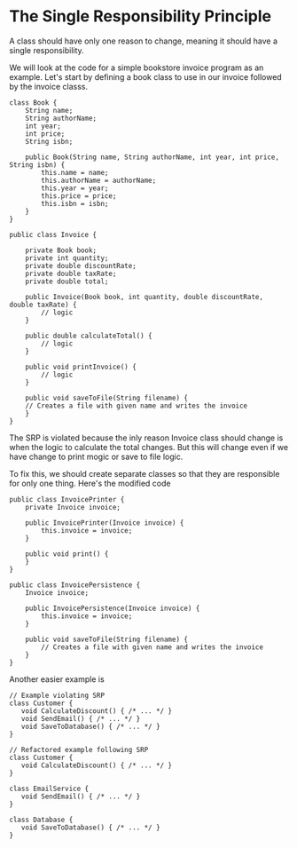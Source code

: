 # The Single Responsibility Principle

A class should have only one reason to change, meaning it should have a single responsibility.

We will look at the code for a simple bookstore invoice program as an example. Let's start by defining a book class to use in our invoice followed by the invoice classs.

```
class Book {
	String name;
	String authorName;
	int year;
	int price;
	String isbn;

	public Book(String name, String authorName, int year, int price, String isbn) {
		this.name = name;
		this.authorName = authorName;
		this.year = year;
        this.price = price;
		this.isbn = isbn;
	}
}

public class Invoice {

	private Book book;
	private int quantity;
	private double discountRate;
	private double taxRate;
	private double total;

	public Invoice(Book book, int quantity, double discountRate, double taxRate) {
		// logic
	}

	public double calculateTotal() {
        // logic
    }

	public void printInvoice() {
        // logic
	}

    public void saveToFile(String filename) {
	// Creates a file with given name and writes the invoice
	}
}
```

The SRP is violated because the inly reason Invoice class should change is when the logic to calculate the total changes. But this will change even if we have change to print mogic or save to file logic.

To fix this, we should create separate classes so that they are responsible for only one thing. Here's the modified code

```
public class InvoicePrinter {
    private Invoice invoice;

    public InvoicePrinter(Invoice invoice) {
        this.invoice = invoice;
    }

    public void print() {
    }
}

public class InvoicePersistence {
    Invoice invoice;

    public InvoicePersistence(Invoice invoice) {
        this.invoice = invoice;
    }

    public void saveToFile(String filename) {
        // Creates a file with given name and writes the invoice
    }
}
```

Another easier example is

```
// Example violating SRP
class Customer {
   void CalculateDiscount() { /* ... */ }
   void SendEmail() { /* ... */ }
   void SaveToDatabase() { /* ... */ }
}

// Refactored example following SRP
class Customer {
   void CalculateDiscount() { /* ... */ }
}

class EmailService {
   void SendEmail() { /* ... */ }
}

class Database {
   void SaveToDatabase() { /* ... */ }
}
```